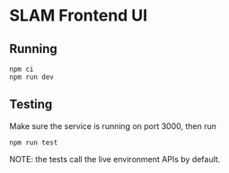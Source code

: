 # SLAM Frontend UI

## Running

    npm ci
    npm run dev

## Testing

Make sure the service is running on port 3000, then run

    npm run test

NOTE: the tests call the live environment APIs by default.
